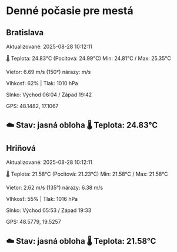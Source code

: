 ﻿# Denné počasie pre mestá

## Bratislava
Aktualizované: 2025-08-28 10:12:11

🌡️ Teplota: 24.83°C 
(Pocitová: 24.99°C)
Min: 24.81°C / Max: 25.35°C

Vietor: 6.69 m/s    (150°) 
nárazy:  m/s

Vlhkosť: 62% | Tlak: 1010 hPa

Slnko: Východ 06:04 / Západ 19:42

GPS: 48.1482, 17.1067

☁️ Stav: jasná obloha        🌡️ Teplota: 24.83°C
---

## Hriňová
Aktualizované: 2025-08-28 10:12:11

🌡️ Teplota: 21.58°C 
(Pocitová: 21.23°C)
Min: 21.58°C / Max: 21.58°C

Vietor: 2.62 m/s (135°)
nárazy: 6.38 m/s

Vlhkosť: 55% | Tlak: 1016 hPa

Slnko: Východ 05:53 / Západ 19:33

GPS: 48.5779, 19.5257

☁️ Stav: jasná obloha        🌡️ Teplota: 21.58°C
---
